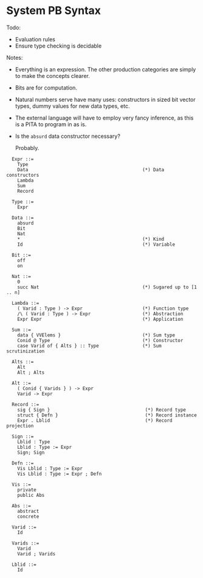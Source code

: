 System PB Syntax
================

Todo:
* Evaluation rules
* Ensure type checking is decidable

Notes:
* Everything is an expression. The other production categories are simply to
  make the concepts clearer.

* Bits are for computation.

* Natural numbers serve have many uses: constructors in sized bit vector types,
  dummy values for new data types, etc.

* The external language will have to employ very fancy inference, as this is a
  PITA to program in as is.

* Is the `absurd` data constructor necessary?

  Probably.

```
  Expr ::=
    Type
    Data                                          (*) Data constructors
    Lambda
    Sum
    Record

  Type ::=
    Expr

  Data ::=
    absurd
    Bit
    Nat
    *                                             (*) Kind
    Id                                            (*) Variable

  Bit ::=
    off
    on

  Nat ::=
    0
    succ Nat                                      (*) Sugared up to [1 .. n]

  Lambda ::=
    ( Varid : Type ) -> Expr                      (*) Function type
    /\ ( Varid : Type ) -> Expr                   (*) Abstraction
    Expr Expr                                     (*) Application

  Sum ::=
    data { VVElems }                              (*) Sum type
    Conid @ Type                                  (*) Constructor
    case Varid of { Alts } :: Type                (*) Sum scrutinization

  Alts ::=
    Alt
    Alt ; Alts

  Alt ::=
    ( Conid { Varids } ) -> Expr
    Varid -> Expr

  Record ::=
    sig { Sign }                                   (*) Record type
    struct { Defn }                                (*) Record instance
    Expr . Lblid                                   (*) Record projection

  Sign ::=
    Lblid : Type
    Lblid : Type := Expr
    Sign; Sign

  Defn ::=
    Vis Lblid : Type := Expr
    Vis Lblid : Type := Expr ; Defn

  Vis ::=
    private
    public Abs

  Abs ::=
    abstract
    concrete

  Varid ::=
    Id

  Varids ::=
    Varid
    Varid ; Varids

  Lblid ::=
    Id
```
